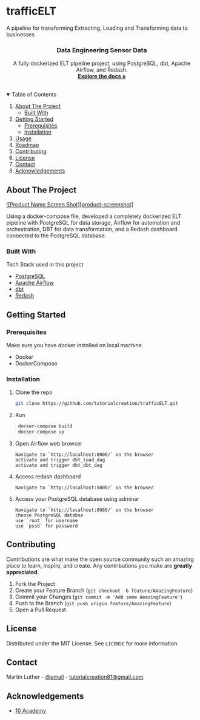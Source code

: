 # trafficELT
A pipeline for transforming Extracting, Loading and Transforming data to businesses

<p align="center">
  <h3 align="center">Data Engineering Sensor Data</h3>

  <p align="center">
    A fully dockerized ELT pipeline project, using PostgreSQL, dbt, Apache Airflow, and Redash.
    <br />
    <a href="#"><strong>Explore the docs »</strong></a>
    <br />
    <br />
  </p>
</p>



<!-- TABLE OF CONTENTS -->
<details open="open">
  <summary>Table of Contents</summary>
  <ol>
    <li>
      <a href="#about-the-project">About The Project</a>
      <ul>
        <li><a href="#built-with">Built With</a></li>
      </ul>
    </li>
    <li>
      <a href="#getting-started">Getting Started</a>
      <ul>
        <li><a href="#prerequisites">Prerequisites</a></li>
        <li><a href="#installation">Installation</a></li>
      </ul>
    </li>
    <li><a href="#usage">Usage</a></li>
    <li><a href="#roadmap">Roadmap</a></li>
    <li><a href="#contributing">Contributing</a></li>
    <li><a href="#license">License</a></li>
    <li><a href="#contact">Contact</a></li>
    <li><a href="#acknowledgements">Acknowledgements</a></li>
  </ol>
</details>



<!-- ABOUT THE PROJECT -->
## About The Project

[![Product Name Screen Shot][product-screenshot]](https://example.com)

Using a docker-compose file, developed a completely dockerized ELT pipeline with PostgreSQL for data storage, Airflow for automation and orchestration, DBT for data transformation, and a Redash dashboard connected to the PostgreSQL database.
### Built With

Tech Stack used in this project
* [PostgreSQL](https://dev.PostgreSQL.com/doc/)
* [Apache Airflow](https://airflow.apache.org/docs/apache-airflow/stable/)
* [dbt](https://docs.getdbt.com/)
* [Redash](https://redash.io/help/)


<!-- GETTING STARTED -->
## Getting Started


### Prerequisites

Make sure you have docker installed on local machine.
* Docker
* DockerCompose
  
### Installation

1. Clone the repo
   ```sh
   git clone https://github.com/tutorialcreation/trafficELT.git
   ```
2. Run
   ```sh
    docker-compose build
    docker-compose up
   ```
3. Open Airflow web browser
   ```JS
   Navigate to `http://localhost:8000/` on the browser
   activate and trigger dbt_load_dag
   activate and trigger dbt_dbt_dag
   ```
4. Access redash dashboard
   ```JS
   Navigate to `http://localhost:5000/` on the browser
   ```
5. Access your PostgreSQL database using adminar
   ```JS
   Navigate to `http://localhost:8080/` on the browser
   choose PostgreSQL databse
   use `root` for username
   use `pssd` for password
   ```

<!-- CONTRIBUTING -->
## Contributing

Contributions are what make the open source community such an amazing place to learn, inspire, and create. Any contributions you make are **greatly appreciated**.

1. Fork the Project
2. Create your Feature Branch (`git checkout -b feature/AmazingFeature`)
3. Commit your Changes (`git commit -m 'Add some AmazingFeature'`)
4. Push to the Branch (`git push origin feature/AmazingFeature`)
5. Open a Pull Request



<!-- LICENSE -->
## License

Distributed under the MIT License. See `LICENSE` for more information.



<!-- CONTACT -->
## Contact

Martin Luther - [@email](https://www.linkedin.com/in/martin-bironga-0338a418b/) - tutorialcreation81@gmail.com


<!-- ACKNOWLEDGEMENTS -->
## Acknowledgements
* [10 Academy](https://www.10academy.org/)


